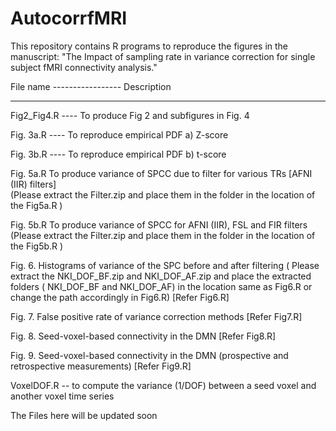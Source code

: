 # AutocorrfMRI
This repository contains R programs to reproduce the figures in the manuscript: "The Impact of sampling rate in variance correction for single subject fMRI connectivity analysis."


File name -----------------     Description 
-----------      ---------------------------------------------------------------

Fig2_Fig4.R  ----    To produce Fig 2 and subfigures in Fig. 4
 

Fig. 3a.R   ----    To reproduce empirical PDF a) Z-score 

Fig. 3b.R   ----    To reproduce empirical PDF b) t-score

Fig. 5a.R       To produce variance of SPCC due to filter for various TRs [AFNI (IIR) filters]  
                (Please extract the Filter.zip and place them in the folder in the location of the Fig5a.R ) 

Fig. 5b.R       To produce variance of SPCC for AFNI (IIR), FSL and FIR filters  
                (Please extract the Filter.zip and place them in the folder in the location of the Fig5b.R ) 


Fig. 6. Histograms of variance of the SPC before and after filtering 
( Please extract the NKI_DOF_BF.zip  and NKI_DOF_AF.zip and place the extracted folders ( NKI_DOF_BF and NKI_DOF_AF) in the  location same as  Fig6.R  or change the path accordingly in Fig6.R)  [Refer Fig6.R]

Fig. 7. False positive rate of variance correction methods [Refer Fig7.R]



Fig. 8. Seed-voxel-based connectivity in the DMN    [Refer Fig8.R]

Fig. 9. Seed-voxel-based connectivity in the DMN  (prospective and retrospective measurements)  [Refer Fig9.R]



VoxelDOF.R  -- to compute the variance (1/DOF) between a seed voxel and another voxel time series

   
 


The Files here will be updated soon
